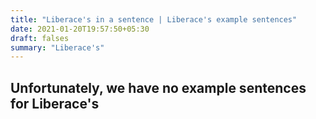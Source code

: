```yaml
---
title: "Liberace's in a sentence | Liberace's example sentences"
date: 2021-01-20T19:57:50+05:30
draft: falses
summary: "Liberace's"
---
```

## Unfortunately, we have no example sentences for Liberace's                 
